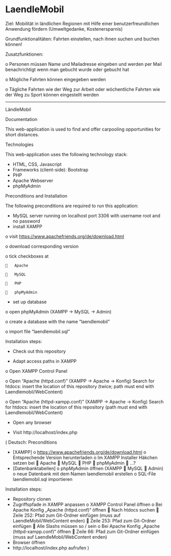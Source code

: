 # LaendleMobil

Ziel:    Mobilität in ländlichen Regionen mit Hilfe einer benutzerfreundlichen Anwendung fördern (Umweltgedanke, Kostenersparnis)

Grundfunktionalitäten:      Fahrten einstellen, nach ihnen suchen und buchen können!

Zusatzfunktionen:

  o Personen müssen Name und Mailadresse eingeben und werden per Mail benachrichtigt wenn man gebucht wurde oder gebucht hat
  
  o Mögliche Fahrten können eingegeben werden
  
  o Tägliche Fahrten wie der Weg zur Arbeit oder wöchentliche Fahrten wie der Weg zu Sport können eingestellt werden
   

--------------------------------------------------------
LändleMobil

Documentation

This web-application is used to find and offer carpooling opportunities for short distances.


Technologies

This web-application uses the following technology stack:
-	HTML, CSS, Javascript
-	Frameworks (client-side): Bootstrap
-	PHP
-	Apache Webserver
-	phpMyAdmin


Preconditions and Installation

The following preconditions are required to run this application:
- MySQL server running on localhost port 3306 with username root and no password
-	install XAMPP

  o	visit https://www.apachefriends.org/de/download.html
  
  o	download corresponding version
  
  o	tick checkboxes at
  
    	Apache
    
    	MySQL
    
    	PHP
    
    	phpMyAdmin

-	set up database
  
  o	open phpMyAdmin (XAMPP -> MySQL -> Admin)
  
  o	create a database with the name “laendlemobil”
  
  o	import file “laendlemobil.sql”


Installation steps:

-	Check out this repository

-	Adapt access paths in XAMPP
  
  o	Open XAMPP Control Panel
  
  o	Open “Apache (httpd.conf)” (XAMPP -> Apache -> Konfig)
    Search for htdocs: insert the location of this repository (twice; path must end with Laendlemobil/WebContent)
  
  o	Open “Apache (httpd-xampp.conf)” (XAMPP -> Apache -> Konfig)
    Search for htdocs: insert the location of this repository (path must end with Laendlemobil/WebContent)

-	Open any browser

-	Visit http://localhost/index.php

(
Deutsch:
Preconditions
-	[XAMPP]
  o	https://www.apachefriends.org/de/download.html
  o	Entsprechende Version herunterladen
  o	Im XAMPP Installer Häkchen setzen bei 
    	Apache
    	MySQL
    	PHP
    	phpMyAdmin
    	…?
-	 [Datenbanktabellen]
  o	phpMyAdmin öffnen (XAMPP  MySQL  Admin)
  o	neue Datenbank mit dem Namen laendlemobil erstellen
  o	SQL-File laendlemobil.sql importieren

Installation steps:
-	Repository clonen
-	Zugriffspfade in XAMPP anpassen
  o	XAMPP Control Panel öffnen
  o	Bei Apache Konfig „Apache (httpd.conf)“ öffnen
    	Nach htdocs suchen
    	Zeile 252: Pfad zum Git-Ordner einfügen (muss auf LaendleMobil/WebContent enden)
    	Zeile 253: Pfad zum Git-Ordner einfügen 
    	Alle Slashs müssen so / sein
  o	Bei Apache Konfig „Apache (httpd-xampp.conf)“ öffnen
    	Zeile 66: Pfad zum Git-Ordner einfügen (muss auf LaendleMobil/WebContent enden)
-	Browser öffnen
-	http://localhost/index.php aufrufen
)
